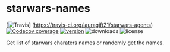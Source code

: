 # starwars-names

[![Travis](https://img.shields.io/travis/lauragift21/starwars-agents.svg?style=flat-square)]
(https://travis-ci.org/lauragift21/starwars-agents)
[![Codecov coverage](https://img.shields.io/codecov/c/github/codecov/lauragift21/starwars-agents.svg?style=flat-square)](https://codecov.io/gh/lauragift21/starwars-agents)
[![version](https://img.shields.io/npm/v/starwars-agents.svg?style=flat-square)](https://www.npmjs.com/package/starwars-agents)
![downloads](https://img.shields.io/npm/dw/starwars-agents.svg?style=flat-square)
![license](https://img.shields.io/github/license/mashape/apistatus.svg?style=flat-square)

Get list of starwars charaters names or randomly get the names.